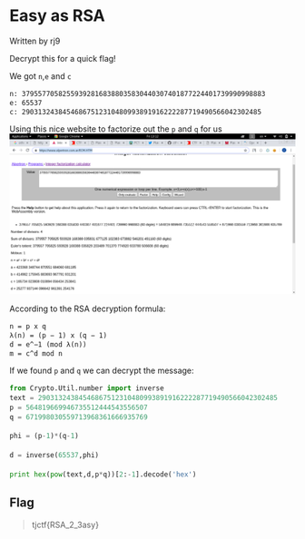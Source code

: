 # Easy as RSA
Written by rj9

Decrypt this for a quick flag!

We got `n`,`e` and `c`
```
n: 379557705825593928168388035830440307401877224401739990998883
e: 65537
c: 29031324384546867512310480993891916222287719490566042302485
```
Using this nice website to factorize out the `p` and `q` for us
![Screenshot1](Screenshot.png)

According to the RSA decryption formula:
```
n = p x q
λ(n) = (p − 1) x (q − 1)
d = e^−1 (mod λ(n))
m = c^d mod n
```
If we found `p` and `q` we can decrypt the message:

```python
from Crypto.Util.number import inverse
text = 29031324384546867512310480993891916222287719490566042302485
p = 564819669946735512444543556507
q = 671998030559713968361666935769

phi = (p-1)*(q-1)

d = inverse(65537,phi)

print hex(pow(text,d,p*q))[2:-1].decode('hex')
```
## Flag
> tjctf{RSA_2_3asy}